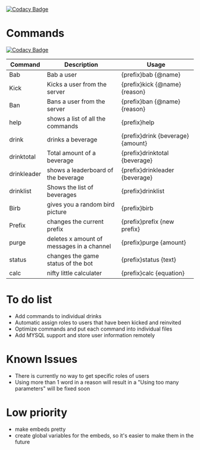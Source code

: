 [![Codacy Badge](https://api.codacy.com/project/badge/Grade/77b4cd256aab40d59c107a6daff1314c)](https://www.codacy.com/app/kom449/Discord-Bot-GIT?utm_source=github.com&amp;utm_medium=referral&amp;utm_content=kom449/Discord-Bot-GIT&amp;utm_campaign=Badge_Grade)
# Commands

[![Codacy Badge](https://api.codacy.com/project/badge/Grade/1352553de9e841868c9320c316a8d9d7)](https://app.codacy.com/app/kom449/Discord-Bot-GIT?utm_source=github.com&utm_medium=referral&utm_content=kom449/Discord-Bot-GIT&utm_campaign=Badge_Grade_Settings)

| Command | Description | Usage |
| ------ | ------ | ------ |
|Bab|Bab a user|{prefix}bab {@name}|
|Kick|Kicks a user from the server|{prefix}kick {@name} {reason}|
|Ban|Bans a user from the server|{prefix}ban {@name} {reason}|
|help|shows a list of all the commands|{prefix}help|
|drink|drinks a beverage|{prefix}drink {beverage} {amount}|
|drinktotal|Total amount of a beverage|{prefix}drinktotal {beverage}|
|drinkleader|shows a leaderboard of the beverage|{prefix}drinkleader {beverage}|
|drinklist|Shows the list of beverages|{prefix}drinklist|
|Birb|gives you a random bird picture|{prefix}birb|
|Prefix|changes the current prefix|{prefix}prefix {new prefix}|
|purge|deletes x amount of messages in a channel|{prefix}purge {amount}|
|status|changes the game status of the bot|{prefix}status {text}|
|calc|nifty little calculater|{prefix}calc {equation}|


# To do list
 - Add commands to individual drinks
 - Automatic assign roles to users that have been kicked and reinvited
 - Optimize commands and put each command into individual files 
 - Add MYSQL support and store user information remotely
 
# Known Issues
 - There is currently no way to get specific roles of users
 - Using more than 1 word in a reason will result in a "Using too many parameters" will be fixed soon
 
# Low priority
 - make embeds pretty
 - create global variables for the embeds, so it's easier to make them in the future
